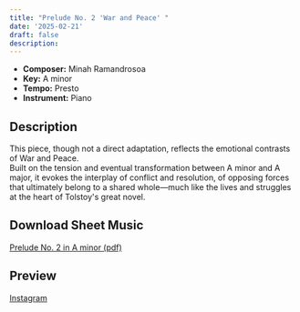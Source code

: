 ```yaml
---
title: "Prelude No. 2 'War and Peace' "
date: '2025-02-21'
draft: false
description: 
---
```

- **Composer:** Minah Ramandrosoa
- **Key:** A minor
- **Tempo:** Presto
- **Instrument:** Piano

<!--more-->
## Description

This piece, though not a direct adaptation, reflects the emotional contrasts of War and Peace. <br>
Built on the tension and eventual transformation between A minor and A major, it evokes the interplay of conflict and resolution, of opposing forces that ultimately belong to a shared whole—much like the lives and struggles at the heart of Tolstoy's great novel.
 
 
 ## Download Sheet Music

[Prelude No. 2 in A minor (pdf)](/pdfs/Prelude%20No.2%20in%20Aminor.pdf)

 ## Preview 
 
[Instagram](https://www.instagram.com/p/DGVlCZCvwMf/)